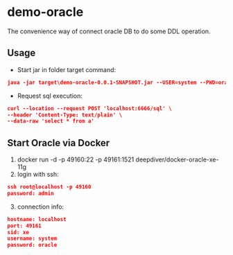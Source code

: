 # demo-oracle
 The convenience way of connect oracle DB to do some DDL operation.

## Usage

- Start jar in folder target command:
```json
java -jar target\demo-oracle-0.0.1-SNAPSHOT.jar --USER=system --PWD=oracle --HOST=localhost --PORT=49161 --SID=xe
```
- Request sql execution:
```json
curl --location --request POST 'localhost:6666/sql' \
--header 'Content-Type: text/plain' \
--data-raw 'select * from a'
```

## Start Oracle via Docker
1. docker run -d -p 49160:22 -p 49161:1521 deepdiver/docker-oracle-xe-11g
2. login with ssh:
```json
ssh root@localhost -p 49160
password: admin
```
3. connection info:
```json
hostname: localhost
port: 49161
sid: xe
username: system
password: oracle
```